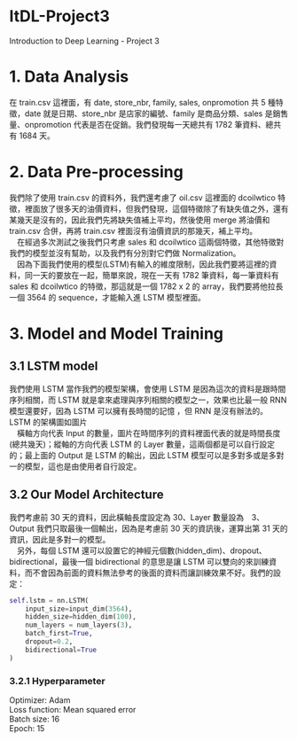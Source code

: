 # ItDL-Project3
Introduction to Deep Learning - Project 3

# 1. Data Analysis

在 train.csv 這裡面，有 date, store_nbr, family, sales, onpromotion 共 5 種特徵，date 就是日期、store_nbr 是店家的編號、family 是商品分類、sales 是銷售量、onpromotion 代表是否在促銷。我們發現每一天總共有 1782 筆資料、總共有 1684 天。


# 2. Data Pre-processing

我們除了使用 train.csv 的資料外，我們還考慮了 oil.csv 這裡面的 dcoilwtico 特徵，裡面放了很多天的油價資料，但我們發現，這個特徵除了有缺失值之外，還有某幾天是沒有的，因此我們先將缺失值補上平均，然後使用 merge 將油價和 train.csv 合併，再將 train.csv 裡面沒有油價資訊的那幾天，補上平均。<br>
　在經過多次測試之後我們只考慮 sales 和 dcoilwtico 這兩個特徵，其他特徵對我們的模型並沒有幫助，以及我們有分別對它們做 Normalization。<br>
　因為下面我們使用的模型(LSTM)有輸入的維度限制，因此我們要將這裡的資料，同一天的要放在一起，簡單來說，現在一天有 1782 筆資料，每一筆資料有 sales 和 dcoilwtico 的特徵，那這就是一個 1782 x 2 的 array，我們要將他拉長一個 3564 的 sequence，才能輸入進 LSTM 模型裡面。

# 3. Model and Model Training
## 3.1 LSTM model
我們使用 LSTM 當作我們的模型架構，會使用 LSTM 是因為這次的資料是跟時間序列相關，而 LSTM 就是拿來處理與序列相關的模型之一，效果也比最一般 RNN 模型還要好，因為 LSTM 可以擁有長時間的記憶 ，但 RNN 是沒有辦法的。LSTM 的架構圖如圖片</br>
　橫軸方向代表 Input 的數量，圖片在時間序列的資料裡面代表的就是時間長度(總共幾天)；縱軸的方向代表 LSTM 的 Layer 數量，這兩個都是可以自行設定的；最上面的 Output 是 LSTM 的輸出，因此 LSTM 模型可以是多對多或是多對一的模型，這也是由使用者自行設定。

## 3.2 Our Model Architecture
我們考慮前 30 天的資料，因此橫軸長度設定為 30、Layer 數量設為　3、Output 我們只取最後一個輸出，因為是考慮前 30 天的資訊後，運算出第 31 天的資訊，因此是多對一的模型。<br>
　另外，每個 LSTM 還可以設置它的神經元個數(hidden_dim)、dropout、bidirectional，最後一個 bidirectional 的意思是讓 LSTM 可以雙向的來訓練資料，而不會因為前面的資料無法參考的後面的資料而讓訓練效果不好。我們的設定：<br>
```python
self.lstm = nn.LSTM(
    input_size=input_dim(3564),
    hidden_size=hidden_dim(100),
    num_layers = num_layers(3),
    batch_first=True,
    dropout=0.2,
    bidirectional=True
)
```

### 3.2.1 Hyperparameter
Optimizer: Adam<br>
Loss function: Mean squared error<br>
Batch size: 16<br>
Epoch: 15<br>


